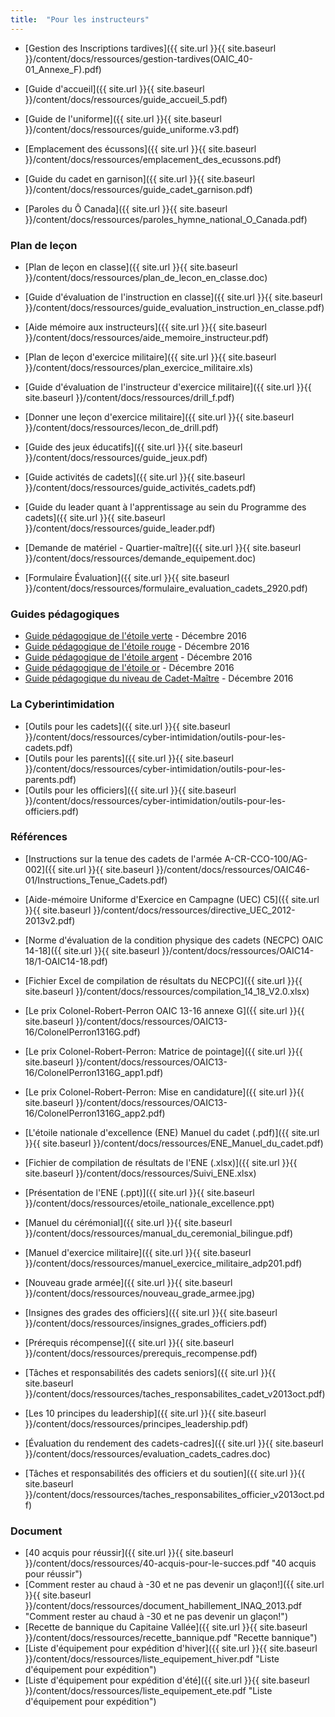 ```yaml
---
title:  "Pour les instructeurs"  
---
```


* [Gestion des Inscriptions tardives]({{ site.url }}{{ site.baseurl }}/content/docs/ressources/gestion-tardives(OAIC_40-01_Annexe_F).pdf)  
      
    
* [Guide d'accueil]({{ site.url }}{{ site.baseurl }}/content/docs/ressources/guide_accueil_5.pdf)
* [Guide de l'uniforme]({{ site.url }}{{ site.baseurl }}/content/docs/ressources/guide_uniforme.v3.pdf)
* [Emplacement des écussons]({{ site.url }}{{ site.baseurl }}/content/docs/ressources/emplacement_des_ecussons.pdf)
* [Guide du cadet en garnison]({{ site.url }}{{ site.baseurl }}/content/docs/ressources/guide_cadet_garnison.pdf)
* [Paroles du Ô Canada]({{ site.url }}{{ site.baseurl }}/content/docs/ressources/paroles_hymne_national_O_Canada.pdf)

### Plan de leçon

* [Plan de leçon en classe]({{ site.url }}{{ site.baseurl }}/content/docs/ressources/plan_de_lecon_en_classe.doc)
* [Guide d'évaluation de l'instruction en classe]({{ site.url }}{{ site.baseurl }}/content/docs/ressources/guide_evaluation_instruction_en_classe.pdf)
* [Aide mémoire aux instructeurs]({{ site.url }}{{ site.baseurl }}/content/docs/ressources/aide_memoire_instructeur.pdf)  
      
    
* [Plan de leçon d'exercice militaire]({{ site.url }}{{ site.baseurl }}/content/docs/ressources/plan_exercice_militaire.xls)
* [Guide d'évaluation de l'instructeur d'exercice militaire]({{ site.url }}{{ site.baseurl }}/content/docs/ressources/drill_f.pdf)
* [Donner une leçon d'exercice militaire]({{ site.url }}{{ site.baseurl }}/content/docs/ressources/lecon_de_drill.pdf)  
      
    
* [Guide des jeux éducatifs]({{ site.url }}{{ site.baseurl }}/content/docs/ressources/guide_jeux.pdf)
* [Guide activités de cadets]({{ site.url }}{{ site.baseurl }}/content/docs/ressources/guide_activités_cadets.pdf)
* [Guide du leader quant à l'apprentissage au sein du Programme des cadets]({{ site.url }}{{ site.baseurl }}/content/docs/ressources/guide_leader.pdf)
* [Demande de matériel - Quartier-maître]({{ site.url }}{{ site.baseurl }}/content/docs/ressources/demande_equipement.doc)
* [Formulaire Évaluation]({{ site.url }}{{ site.baseurl }}/content/docs/ressources/formulaire_evaluation_cadets_2920.pdf)

### Guides pédagogiques

* [Guide pédagogique de l'étoile verte](guides-etoile-verte/) - Décembre 2016
* [Guide pédagogique de l'étoile rouge](guides-etoile-rouge/) - Décembre 2016
* [Guide pédagogique de l'étoile argent](guides-etoile-argent/) - Décembre 2016
* [Guide pédagogique de l'étoile or](guides-etoile-or/) - Décembre 2016
* [Guide pédagogique du niveau de Cadet-Maître](guides-cadet-maitre/) - Décembre 2016

### La Cyberintimidation

* [Outils pour les cadets]({{ site.url }}{{ site.baseurl }}/content/docs/ressources/cyber-intimidation/outils-pour-les-cadets.pdf)
* [Outils pour les parents]({{ site.url }}{{ site.baseurl }}/content/docs/ressources/cyber-intimidation/outils-pour-les-parents.pdf)
* [Outils pour les officiers]({{ site.url }}{{ site.baseurl }}/content/docs/ressources/cyber-intimidation/outils-pour-les-officiers.pdf)

### Références

* [Instructions sur la tenue des cadets de l'armée A-CR-CCO-100/AG-002]({{ site.url }}{{ site.baseurl }}/content/docs/ressources/OAIC46-01/Instructions_Tenue_Cadets.pdf)
* [Aide-mémoire Uniforme d'Exercice en Campagne (UEC) C5]({{ site.url }}{{ site.baseurl }}/content/docs/ressources/directive_UEC_2012-2013v2.pdf)  
      
    
* [Norme d'évaluation de la condition physique des cadets (NECPC) OAIC 14-18]({{ site.url }}{{ site.baseurl }}/content/docs/ressources/OAIC14-18/1-OAIC14-18.pdf)
* [Fichier Excel de compilation de résultats du NECPC]({{ site.url }}{{ site.baseurl }}/content/docs/ressources/compilation_14_18_V2.0.xlsx)

* [Le prix Colonel-Robert-Perron OAIC 13-16 annexe G]({{ site.url }}{{ site.baseurl }}/content/docs/ressources/OAIC13-16/ColonelPerron1316G.pdf)
* [Le prix Colonel-Robert-Perron: Matrice de pointage]({{ site.url }}{{ site.baseurl }}/content/docs/ressources/OAIC13-16/ColonelPerron1316G_app1.pdf)
* [Le prix Colonel-Robert-Perron: Mise en candidature]({{ site.url }}{{ site.baseurl }}/content/docs/ressources/OAIC13-16/ColonelPerron1316G_app2.pdf)  
      
    
* [L'étoile nationale d'excellence (ENE) Manuel du cadet (.pdf)]({{ site.url }}{{ site.baseurl }}/content/docs/ressources/ENE_Manuel_du_cadet.pdf)
* [Fichier de compilation de résultats de l'ENE (.xlsx)]({{ site.url }}{{ site.baseurl }}/content/docs/ressources/Suivi_ENE.xlsx)
* [Présentation de l'ENE (.ppt)]({{ site.url }}{{ site.baseurl }}/content/docs/ressources/etoile_nationale_excellence.ppt)

* [Manuel du cérémonial]({{ site.url }}{{ site.baseurl }}/content/docs/ressources/manual_du_ceremonial_bilingue.pdf)
* [Manuel d'exercice militaire]({{ site.url }}{{ site.baseurl }}/content/docs/ressources/manuel_exercice_militaire_adp201.pdf)
* [Nouveau grade armée]({{ site.url }}{{ site.baseurl }}/content/docs/ressources/nouveau_grade_armee.jpg)
* [Insignes des grades des officiers]({{ site.url }}{{ site.baseurl }}/content/docs/ressources/insignes_grades_officiers.pdf)
* [Prérequis récompense]({{ site.url }}{{ site.baseurl }}/content/docs/ressources/prerequis_recompense.pdf)  
      
    
* [Tâches et responsabilités des cadets seniors]({{ site.url }}{{ site.baseurl }}/content/docs/ressources/taches_responsabilites_cadet_v2013oct.pdf)

* [Les 10 principes du leadership]({{ site.url }}{{ site.baseurl }}/content/docs/ressources/principes_leadership.pdf)
* [Évaluation du rendement des cadets-cadres]({{ site.url }}{{ site.baseurl }}/content/docs/ressources/evaluation_cadets_cadres.doc)

* [Tâches et responsabilités des officiers et du soutien]({{ site.url }}{{ site.baseurl }}/content/docs/ressources/taches_responsabilites_officier_v2013oct.pdf)  
      
    

### Document

* [40 acquis pour réussir]({{ site.url }}{{ site.baseurl }}/content/docs/ressources/40-acquis-pour-le-succes.pdf "40 acquis pour réussir")
* [Comment rester au chaud à -30 et ne pas devenir un glaçon!]({{ site.url }}{{ site.baseurl }}/content/docs/ressources/document_habillement_INAQ_2013.pdf "Comment rester au chaud à -30 et ne pas devenir un glaçon!")
* [Recette de bannique du Capitaine Vallée]({{ site.url }}{{ site.baseurl }}/content/docs/ressources/recette_bannique.pdf "Recette bannique")
* [Liste d'équipement pour expédition d'hiver]({{ site.url }}{{ site.baseurl }}/content/docs/ressources/liste_equipement_hiver.pdf "Liste d'équipement pour expédition")
* [Liste d'équipement pour expédition d'été]({{ site.url }}{{ site.baseurl }}/content/docs/ressources/liste_equipement_ete.pdf "Liste d'équipement pour expédition")
